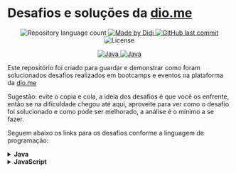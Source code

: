 # Desafios e soluções da [dio.me](https://www.dio.me/)

<p align="center">
	<img alt="Repository language count" src="https://img.shields.io/github/languages/count/didifive/desafios-dio">
	<a href="https://www.linkedin.com/in/luis-carlos-zancanela/">
		<img alt="Made by Didi" src="https://img.shields.io/badge/made%20by-Didi-green">
	</a>
	<a href="https://github.com/didifive/desafios-dio/commits/master">
		<img alt="GitHub last commit" src="https://img.shields.io/github/last-commit/didifive/desafios-dio?color=blue">
	</a>
	<img alt="License" src="https://img.shields.io/badge/license-MIT-brightgreen?color=blue">
</p>

<p align="center">
	<a href="https://dev.java/">
	  <img alt="Java" src="https://img.shields.io/static/v1?color=red&label=Dev&message=Java&style=for-the-badge&logo=Java">
	</a>
	<a href="https://www.javascript.com/">
	  <img alt="Java" src="https://img.shields.io/static/v1?color=yellow&label=Dev&message=JavaScript&style=for-the-badge&logo=Javascript">
	</a>
</p>

Este repositório foi criado para guardar e demonstrar como foram solucionados desafios realizados em bootcamps e eventos na plataforma da [dio.me](https://www.dio.me/)

Sugestão: evite o copia e cola, a ideia dos desafios é que você os enfrente, então se na dificuldade chegou até aqui, aproveite para ver como o desafio foi solucionado e como pode ser melhorado, a análise é o mínimo a se fazer.

Seguem abaixo os links para os desafios conforme a linguagem de programação:

<!-- Java -->
<details>
	<summary><strong>Java</strong></summary>
	<br />
	<div align="left">
		<!-- Iniciando a programação em Java -->
		<table border=1>
			<tr>
				<th colspan="4">
				<a href="https://github.com/didifive/desafios-dio/tree/master/desafios/Java/Iniciando%20a%20programa%C3%A7%C3%A3o%20em%20Java">
					Iniciando a programação em Java
				</a>
			</th>
			</tr>
			<tr>
				<th>Etapa</th>
				<th>Desafio</th>
				<th>Solução</th>
				<th>Status</th>
			</tr>
				<tr>
					<td align="center">1</td>
					<td>Exibindo Números Pares</td>
					<td>
						<a href="https://github.com/didifive/desafios-dio/blob/master/desafios/Java/Iniciando%20a%20programa%C3%A7%C3%A3o%20em%20Java/ExibindoNumerosPares.java">
							Código
						</a>
					</td>
					<td align="center">✅</td>
				</tr>
				<tr>
					<td align="center">2</td>
					<td>Entrada e Saída CPF</td>
					<td>
						<a href="https://github.com/didifive/desafios-dio/blob/master/desafios/Java/Iniciando%20a%20programa%C3%A7%C3%A3o%20em%20Java/EntradaESaidaCPF.java">
							Código
						</a>
					</td>
					<td align="center">✅</td>
				</tr>
				<tr>
					<td align="center">3</td>
					<td>DDD</td>
					<td>
						<a href="https://github.com/didifive/desafios-dio/blob/master/desafios/Java/Iniciando%20a%20programa%C3%A7%C3%A3o%20em%20Java/DDD.java">
							Código
						</a>
					</td>
					<td align="center">✅</td>
				</tr>
		</table>
		<!-- Solucionando desafios matemáticos em Java -->
		<table border=1>
			<tr>
				<th colspan="4">
					<a href="https://github.com/didifive/desafios-dio/tree/master/desafios/Java/Solucionando%20desafios%20matem%C3%A1ticos%20em%20Java">
						Solucionando desafios matemáticos em Java
					</a>
				</th>
			</tr>
			<tr>
				<th>Etapa</th>
				<th>Desafio</th>
				<th>Solução</th>
				<th>Status</th>
			</tr>
			<tr>
				<td align="center">1</td>
				<td>Cálculo de viagem</td>
				<td>
					<a href="https://github.com/didifive/desafios-dio/blob/master/desafios/Java/Solucionando%20desafios%20matem%C3%A1ticos%20em%20Java/CalculoDeViagem.java">
						Código
					</a>
				</td>
				<td align="center">✅</td>
			</tr>
			<tr>
				<td align="center">2</td>
				<td>Área do Círculo</td>
				<td>
					<a href="https://github.com/didifive/desafios-dio/blob/master/desafios/Java/Solucionando%20desafios%20matem%C3%A1ticos%20em%20Java/AreaDoCirculo.java">
						Código
					</a>
				</td>
				<td align="center">✅</td>
			</tr>
			<tr>
				<td align="center">3</td>
				<td>Folha de Pagamento</td>
				<td>
					<a href="https://github.com/didifive/desafios-dio/blob/master/desafios/Java/Solucionando%20desafios%20matem%C3%A1ticos%20em%20Java/FolhaDePagamento.java">
						Código
					</a>
				</td>
				<td align="center">✅</td>
			</tr>
			<tr>
				<td align="center">4</td>
				<td>Múltiplos</td>
				<td>
					<a href="https://github.com/didifive/desafios-dio/blob/master/desafios/Java/Solucionando%20desafios%20matem%C3%A1ticos%20em%20Java/Multiplos.java">
						Código
					</a>
				</td>
				<td align="center">✅</td>
			</tr>
			<tr>
				<td align="center">5</td>
				<td>Análise de Números</td>
				<td>
					<a href="https://github.com/didifive/desafios-dio/blob/master/desafios/Java/Solucionando%20desafios%20matem%C3%A1ticos%20em%20Java/AnaliseDeNumeros.java">
						Código
					</a>
				</td>
				<td align="center">✅</td>
			</tr>
		</table>
		<!-- Desafios matemáticos em Java -->
		<table border=1>
			<tr>
				<th colspan="4">
					<a href="https://github.com/didifive/desafios-dio/tree/master/desafios/Java/Desafios%20matem%C3%A1ticos%20em%20Java">
						Desafios matemáticos em Java
					</a>
				</th>
			</tr>
			<tr>
				<th>Etapa</th>
				<th>Desafio</th>
				<th>Solução</th>
				<th>Status</th>
			</tr>
			<tr>
				<td align="center">1</td>
				<td>Visita na Feira</td>
				<td>
					<a href="https://github.com/didifive/desafios-dio/blob/master/desafios/Java/Desafios%20matem%C3%A1ticos%20em%20Java/VisitaNaFeira.java">
						Código
					</a>
				</td>
				<td align="center">✅</td>
			</tr>
			<tr>
				<td align="center">2</td>
				<td>Seis Números Ímpares</td>
				<td>
					<a href="https://github.com/didifive/desafios-dio/blob/master/desafios/Java/Desafios%20matem%C3%A1ticos%20em%20Java/SeisNumerosImpares.java">
						Código
					</a>
				</td>
				<td align="center">✅</td>
			</tr>
			<tr>
				<td align="center">3</td>
				<td>Análise de Números</td>
				<td>
					<a href="https://github.com/didifive/desafios-dio/blob/master/desafios/Java/Solucionando%20desafios%20matem%C3%A1ticos%20em%20Java/AnaliseDeNumeros.java">
						Código
					</a>
				</td>
				<td align="center">✅</td>
			</tr>
		</table>
		<!-- Solucionando Desafios em Java -->
		<table border=1>
			<tr>
				<th colspan="4">
					<a href="https://github.com/didifive/desafios-dio/tree/master/desafios/Java/Solucionando%20Desafios%20em%20Java">
						Solucionando Desafios em Java
					</a>
				</th>
			</tr>
			<tr>
				<th>Etapa</th>
				<th>Desafio</th>
				<th>Solução</th>
				<th>Status</th>
			</tr>
			<tr>
				<td align="center">1</td>
				<td>Diferença</td>
				<td>
					<a href="https://github.com/didifive/desafios-dio/blob/master/desafios/Java/Solucionando%20Desafios%20em%20Java/Diferenca.java">
						Código
					</a>
				</td>
				<td align="center">✅</td>
			</tr>
			<tr>
				<td align="center">2</td>
				<td>Idades</td>
				<td>
					<a href="https://github.com/didifive/desafios-dio/blob/master/desafios/Java/Solucionando%20Desafios%20em%20Java/Idades.java">
						Código
					</a>
				</td>
				<td align="center">✅</td>
			</tr>
			<tr>
				<td align="center">3</td>
				<td>Contagem repetida de números</td>
				<td>
					<a href="https://github.com/didifive/desafios-dio/blob/master/desafios/Java/Solucionando%20Desafios%20em%20Java/ContagemRepetidaNumeros.java">
						Código
					</a>
				</td>
				<td align="center">✅</td>
			</tr>
		</table>
		<!-- Aceleração Global Dev TONNIE -->
		<table border=1>
			<tr>
				<th colspan="4">
					<a href="https://github.com/didifive/desafios-dio/tree/master/desafios/Java/Acelera%C3%A7%C3%A3o%20Global%20Dev%20Tonnie">
						Aceleração Global Dev TONNIE
					</a>
				</th>
			</tr>
			<tr>
				<th>Step</th>
				<th>Challenge</th>
				<th>Solution</th>
				<th>Status</th>
			</tr>
			<tr>
				<td align="center">1</td>
				<td>Enjoy the Offer</td>
				<td>
					<a href="https://github.com/didifive/desafios-dio/blob/master/desafios/Java/Acelera%C3%A7%C3%A3o%20Global%20Dev%20Tonnie/EnjoyTheOffer.java">
						Source Code
					</a>
				</td>
				<td align="center">✅</td>
			</tr>
			<tr>
				<td align="center">2</td>
				<td>Head or Tail</td>
				<td>
					<a href="https://github.com/didifive/desafios-dio/blob/master/desafios/Java/Acelera%C3%A7%C3%A3o%20Global%20Dev%20Tonnie/HeadOrTail.java">
						Source Code
					</a>
				</td>
				<td align="center">✅</td>
			</tr>
			<tr>
				<td align="center">3</td>
				<td>Exchanging Cards</td>
				<td>
					<a href="https://github.com/didifive/desafios-dio/blob/master/desafios/Java/Acelera%C3%A7%C3%A3o%20Global%20Dev%20Tonnie/ExchangingCards.java">
						Source Code
					</a>
				</td>
				<td align="center">✅</td>
			</tr>
		</table>
		<!-- Aceleração Global Dev #18 - GFT -->
		<table border=1>
			<tr>
				<th colspan="4">
					<a href="https://github.com/didifive/desafios-dio/tree/master/desafios/Java/Acelera%C3%A7%C3%A3o%20Global%20Dev%20%2318%20-%20GFT">
						Aceleração Global Dev #18 - GFT
					</a>
				</th>
			</tr>
			<tr>
				<th>Etapa</th>
				<th>Desafio</th>
				<th>Solução</th>
				<th>Status</th>
			</tr>
			<tr>
				<td align="center">1</td>
				<td>Copa</td>
				<td>
					<a href="https://github.com/didifive/desafios-dio/blob/master/desafios/Java/Acelera%C3%A7%C3%A3o%20Global%20Dev%20%2318%20-%20GFT/Tournament.java">
						Código
					</a>
				</td>
				<td align="center">✅</td>
			</tr>
			<tr>
				<td align="center">2</td>
				<td>Montanha-Russa</td>
				<td>
					<a href="https://github.com/didifive/desafios-dio/blob/master/desafios/Java/Acelera%C3%A7%C3%A3o%20Global%20Dev%20%2318%20-%20GFT/RollerCoaster.java">
						Código
					</a>
				</td>
				<td align="center">✅</td>
			</tr>
			<tr>
				<td align="center">3</td>
				<td>Cachorros-Quentes</td>
				<td>
					<a href="https://github.com/didifive/desafios-dio/blob/master/desafios/Java/Acelera%C3%A7%C3%A3o%20Global%20Dev%20%2318%20-%20GFT/HotDogs.java">
						Código
					</a>
				</td>
				<td align="center">✅</td>
			</tr>
		</table>
		<!-- Desafios Java Developer -->
		<table border=1>
			<tr>
				<th colspan="4">
					<a href="https://github.com/didifive/desafios-dio/tree/master/desafios/Java/Desafios%20Java%20Developer">
						Desafios Java Developer
					</a>
				</th>
			</tr>
			<tr>
				<th>Etapa</th>
				<th>Desafio</th>
				<th>Solução</th>
				<th>Status</th>
			</tr>
			<tr>
				<td align="center">1</td>
				<td>Xadrez</td>
				<td>
					<a href="https://github.com/didifive/desafios-dio/blob/master/desafios/Java/Desafios%20Java%20Developer/Chess.java">
						Código
					</a>
				</td>
				<td align="center">✅</td>
			</tr>
			<tr>
				<td align="center">2</td>
				<td>Trigo no Tabuleiro</td>
				<td>
					<a href="https://github.com/didifive/desafios-dio/blob/master/desafios/Java/Desafios%20Java%20Developer/WheatOnTheBoard%20.java">
						Código
					</a>
				</td>
				<td align="center">✅</td>
			</tr>
			<tr>
				<td align="center">3</td>
				<td>MacPRONALTS</td>
				<td>
					<a href="https://github.com/didifive/desafios-dio/blob/master/desafios/Java/Desafios%20Java%20Developer/MacPRONALTS.java">
						Código
					</a>
				</td>
				<td align="center">✅</td>
			</tr>
			<tr>
				<td align="center">4</td>
				<td>Fuso Horário</td>
				<td>
					<a href="https://github.com/didifive/desafios-dio/blob/master/desafios/Java/Desafios%20Java%20Developer/TimeZone.java">
						Código
					</a>
				</td>
				<td align="center">✅</td>
			</tr>
			<tr>
				<td align="center">5</td>
				<td>Par ou Ímpar</td>
				<td>
					<a href="https://github.com/didifive/desafios-dio/blob/master/desafios/Java/Desafios%20Java%20Developer/EvenOrOdd.java">
						Código
					</a>
				</td>
				<td align="center">✅</td>
			</tr>
			<tr>
				<td align="center">6</td>
				<td>Dama</td>
				<td>
					<a href="https://github.com/didifive/desafios-dio/blob/master/desafios/Java/Desafios%20Java%20Developer/Checkers.java">
						Código
					</a>
				</td>
				<td align="center">✅</td>
			</tr>
		</table>
		<!-- Desafio Java Iniciante - Cognizant Developer -->
		<table border=1>
			<tr>
				<th colspan="4">
					<a href="https://github.com/didifive/desafios-dio/tree/master/desafios/Java/Desafio%20Java%20Iniciante%20-%20Cognizant%20Developer">
						Desafio Java Iniciante - Cognizant Developer
					</a>
				</th>
			</tr>
			<tr>
				<th>Etapa</th>
				<th>Desafio</th>
				<th>Solução</th>
				<th>Status</th>
			</tr>
			<tr>
				<td align="center">1</td>
				<td>Tempo do Dobby</td>
				<td>
					<a href="https://github.com/didifive/desafios-dio/blob/master/desafios/Java/Desafio%20Java%20Iniciante%20-%20Cognizant%20Developer/DobbyTime.java">
						Código
					</a>
				</td>
				<td align="center">✅</td>
			</tr>
			<tr>
				<td align="center">2</td>
				<td>DDD</td>
				<td>
					<a href="https://github.com/didifive/desafios-dio/blob/master/desafios/Java/Iniciando%20a%20programa%C3%A7%C3%A3o%20em%20Java/DDD.java">
						Código
					</a>
				</td>
				<td align="center">✅</td>
			</tr>
			<tr>
				<td align="center">3</td>
				<td>Visita na Feira</td>
				<td>
					<a href="https://github.com/didifive/desafios-dio/blob/master/desafios/Java/Desafios%20matem%C3%A1ticos%20em%20Java/VisitaNaFeira.java">
						Código
					</a>
				</td>
				<td align="center">✅</td>
			</tr>
		</table>
		<!-- Desafio Java - Cognizant Developer -->
		<table border=1>
			<tr>
				<th colspan="4">
					<a href="https://github.com/didifive/desafios-dio/tree/master/desafios/Java/Desafio%20Java%20-%20Cognizant%20Developer">
						Desafio Java - Cognizant Developer
					</a>
				</th>
			</tr>
			<tr>
				<th>Etapa</th>
				<th>Desafio</th>
				<th>Solução</th>
				<th>Status</th>
			</tr>
			<tr>
				<td align="center">1</td>
				<td>Andando no Tempo</td>
				<td>
					<a href="https://github.com/didifive/desafios-dio/blob/master/desafios/Java/Desafio%20Java%20-%20Cognizant%20Developer/TimeJump.java">
						Código
					</a>
				</td>
				<td align="center">✅</td>
			</tr>
			<tr>
				<td align="center">2</td>
				<td>Saída 1</td>
				<td>
					<a href="https://github.com/didifive/desafios-dio/blob/master/desafios/Java/Desafio%20Java%20-%20Cognizant%20Developer/OutputOne.java">
						Código
					</a>
				</td>
				<td align="center">✅</td>
			</tr>
			<tr>
				<td align="center">3</td>
				<td>Análise de Números</td>
				<td>
					<a href="https://github.com/didifive/desafios-dio/blob/master/desafios/Java/Solucionando%20desafios%20matem%C3%A1ticos%20em%20Java/AnaliseDeNumeros.java">
						Código
					</a>
				</td>
				<td align="center">✅</td>
			</tr>
		</table>
		<!-- Desafio Java - Bootcamp Amdocs -->
		<table border=1>
			<tr>
				<th colspan="4">
					<a href="https://github.com/didifive/desafios-dio/tree/master/desafios/Java/Desafio%20Java%20-%20Bootcamp%20Amdocs">
						Desafio Java - Bootcamp Amdocs
					</a>
				</th>
			</tr>
			<tr>
				<th>Etapa</th>
				<th>Desafio</th>
				<th>Solução</th>
				<th>Status</th>
			</tr>
			<tr>
				<td align="center">1</td>
				<td>A Mudança</td>
				<td>
					<a href="https://github.com/didifive/desafios-dio/blob/master/desafios/Java/Desafio%20Java%20-%20Bootcamp%20Amdocs/TurnsTime.java">
						Código
					</a>
				</td>
				<td align="center">✅</td>
			</tr>
			<tr>
				<td align="center">2</td>
				<td>A Mudança Continua!!</td>
				<td>
					<a href="https://github.com/didifive/desafios-dio/blob/master/desafios/Java/Desafio%20Java%20-%20Bootcamp%20Amdocs/TurnsTimeUpdate.java">
						Código
					</a>
				</td>
				<td align="center">✅</td>
			</tr>
			<tr>
				<td align="center">3</td>
				<td>Colchão</td>
				<td>
					<a href="https://github.com/didifive/desafios-dio/blob/master/desafios/Java/Desafio%20Java%20-%20Bootcamp%20Amdocs/Mattress.java">
						Código
					</a>
				</td>
				<td align="center">✅</td>
			</tr>
		</table>
				<!-- Desafio Java - Bootcamp Amdocs 2 -->
		<table border=1>
			<tr>
				<th colspan="4">
					<a href="https://github.com/didifive/desafios-dio/tree/master/desafios/Java/Desafio%20Java%20-%20Bootcamp%20Amdocs%202">
						Desafio Java - Bootcamp Amdocs 2
					</a>
				</th>
			</tr>
			<tr>
				<th>Etapa</th>
				<th>Desafio</th>
				<th>Solução</th>
				<th>Status</th>
			</tr>
			<tr>
				<td align="center">1</td>
				<td></td>
				<td>
					<a href="https://github.com/didifive/desafios-dio/">
						Código
					</a>
				</td>
				<td align="center">✅</td>
			</tr>
			<tr>
				<td align="center">2</td>
				<td></td>
				<td>
					<a href="https://github.com/didifive/desafios-dio/">
						Código
					</a>
				</td>
				<td align="center">✅</td>
			</tr>
			<tr>
				<td align="center">3</td>
				<td></td>
				<td>
					<a href="https://github.com/didifive/desafios-dio/">
						Código
					</a>
				</td>
				<td align="center">✅</td>
			</tr>
		</table>
	</div>
</details>


<!-- JavaScript -->
<details>
	<summary><strong>JavaScript</strong></summary>
	<br />
	<div align="left">
		<!-- Iniciando Desafios em JavaScript -->
		<table border=1>
			<tr>
				<th colspan="4">
				<a href="https://github.com/didifive/desafios-dio/tree/master/desafios/JavaScript/Iniciando%20Desafios%20em%20JavaScript">
					Iniciando Desafios em JavaScript
				</a>
			</th>
			</tr>
			<tr>
				<th>Etapa</th>
				<th>Desafio</th>
				<th>Solução</th>
				<th>Status</th>
			</tr>
				<tr>
					<td align="center">1</td>
					<td>Cálculo de viagem</td>
					<td>
						<a href="https://github.com/didifive/desafios-dio/blob/master/desafios/JavaScript/Iniciando%20Desafios%20em%20JavaScript/CalculoViagem.js">
							Código
						</a>
					</td>
					<td align="center">✅</td>
				</tr>
				<tr>
					<td align="center">2</td>
					<td>Visita na Feira</td>
					<td>
						<a href="https://github.com/didifive/desafios-dio/blob/master/desafios/JavaScript/Iniciando%20Desafios%20em%20JavaScript/VisitaNaFeira.js">
							Código
						</a>
					</td>
					<td align="center">✅</td>
				</tr>
				<tr>
					<td align="center">3</td>
					<td>Multiplicação Simples</td>
					<td>
						<a href="https://github.com/didifive/desafios-dio/blob/master/desafios/JavaScript/Iniciando%20Desafios%20em%20JavaScript/MultiplicacaoSimples.js">
							Código
						</a>
					</td>
					<td align="center">✅</td>
				</tr>
		</table>
		<!-- Desafios Aritméticos em JavaScript -->
		<table border=1>
			<tr>
				<th colspan="4">
				<a href="https://github.com/didifive/desafios-dio/tree/master/desafios/JavaScript/Desafios%20Aritm%C3%A9ticos%20em%20JavaScript">
					Desafios Aritméticos em JavaScript
				</a>
			</th>
			</tr>
			<tr>
				<th>Etapa</th>
				<th>Desafio</th>
				<th>Solução</th>
				<th>Status</th>
			</tr>
				<tr>
					<td align="center">1</td>
					<td>Fibonacci Fácil</td>
					<td>
						<a href="https://github.com/didifive/desafios-dio/blob/master/desafios/JavaScript/Desafios%20Aritm%C3%A9ticos%20em%20JavaScript/FibonacciFacil.js">
							Código
						</a>
					</td>
					<td align="center">✅</td>
				</tr>
				<tr>
					<td align="center">2</td>
					<td>Preenchimento de Vetor I</td>
					<td>
						<a href="https://github.com/didifive/desafios-dio/blob/master/desafios/JavaScript/Desafios%20Aritm%C3%A9ticos%20em%20JavaScript/PreenchimentoDeVetorI.js">
							Código
						</a>
					</td>
					<td align="center">✅</td>
				</tr>
				<tr>
					<td align="center">3</td>
					<td>Substituição em Vetor I</td>
					<td>
						<a href="https://github.com/didifive/desafios-dio/blob/master/desafios/JavaScript/Desafios%20Aritm%C3%A9ticos%20em%20JavaScript/SubstituicaoEmVetorI.js">
							Código
						</a>
					</td>
					<td align="center">✅</td>
				</tr>
		</table>
		<!-- Desafios Matemáticos em JavaScript -->
		<table border=1>
			<tr>
				<th colspan="4">
				<a href="https://github.com/didifive/desafios-dio/tree/master/desafios/JavaScript/Desafios%20Matem%C3%A1ticos%20em%20JavaScript">
					Desafios Matemáticos em JavaScript 
				</a>
			</th>
			</tr>
			<tr>
				<th>Etapa</th>
				<th>Desafio</th>
				<th>Solução</th>
				<th>Status</th>
			</tr>
				<tr>
					<td align="center">1</td>
					<td>Contagem de Cédulas</td>
					<td>
						<a href="https://github.com/didifive/desafios-dio/blob/master/desafios/JavaScript/Desafios%20Matem%C3%A1ticos%20em%20JavaScript/ContagemDeCedulas.js">
							Código
						</a>
					</td>
					<td align="center">✅</td>
				</tr>
				<tr>
					<td align="center">2</td>
					<td>Quanta Mandioca?</td>
					<td>
						<a href="https://github.com/didifive/desafios-dio/blob/master/desafios/JavaScript/Desafios%20Matem%C3%A1ticos%20em%20JavaScript/QuantaMandioca.js">
							Código
						</a>
					</td>
					<td align="center">✅</td>
				</tr>
				<tr>
					<td align="center">3</td>
					<td>Programa para Validação de Notas</td>
					<td>
						<a href="https://github.com/didifive/desafios-dio/blob/master/desafios/JavaScript/Desafios%20Matem%C3%A1ticos%20em%20JavaScript/ValidacaoDeNotas.js">
							Código
						</a>
					</td>
					<td align="center">✅</td>
				</tr>
		</table>
		<!-- Desafios Iniciais JavaScript -->
		<table border=1>
			<tr>
				<th colspan="4">
				<a href="https://github.com/didifive/desafios-dio/tree/master/desafios/JavaScript/Desafios%20Iniciais%20JavaScript">
					Desafios Iniciais JavaScript 
				</a>
			</th>
			</tr>
			<tr>
				<th>Etapa</th>
				<th>Desafio</th>
				<th>Solução</th>
				<th>Status</th>
			</tr>
				<tr>
					<td align="center">1</td>
					<td>Tabuada</td>
					<td>
						<a href="https://github.com/didifive/desafios-dio/blob/master/desafios/JavaScript/Desafios%20Iniciais%20JavaScript/Tabuada.js">
							Código
						</a>
					</td>
					<td align="center">✅</td>
				</tr>
				<tr>
					<td align="center">2</td>
					<td>Intervalo</td>
					<td>
						<a href="https://github.com/didifive/desafios-dio/blob/master/desafios/JavaScript/Desafios%20Iniciais%20JavaScript/Intervalo.js">
							Código
						</a>
					</td>
					<td align="center">✅</td>
				</tr>
				<tr>
					<td align="center">3</td>
					<td>Tipo de Combustível</td>
					<td>
						<a href="https://github.com/didifive/desafios-dio/blob/master/desafios/JavaScript/Desafios%20Iniciais%20JavaScript/TipoDeCombustivel.js">
							Código
						</a>
					</td>
					<td align="center">✅</td>
				</tr>
		</table>
		<!-- Desafios Intermediários JavaScript -->
		<table border=1>
			<tr>
				<th colspan="4">
				<a href="https://github.com/didifive/desafios-dio/tree/master/desafios/JavaScript/Desafios%20Intermedi%C3%A1rios%20JavaScript">
					Desafios Intermediários JavaScript 
				</a>
			</th>
			</tr>
			<tr>
				<th>Etapa</th>
				<th>Desafio</th>
				<th>Solução</th>
				<th>Status</th>
			</tr>
				<tr>
					<td align="center">1</td>
					<td>Coxinha de Bueno</td>
					<td>
						<a href="https://github.com/didifive/desafios-dio/blob/master/desafios/JavaScript/Desafios%20Intermedi%C3%A1rios%20JavaScript/CoxinhaDeBueno.js">
							Código
						</a>
					</td>
					<td align="center">✅</td>
				</tr>
				<tr>
					<td align="center">2</td>
					<td>Taxa de Imposto de Renda</td>
					<td>
						<a href="https://github.com/didifive/desafios-dio/blob/master/desafios/JavaScript/Desafios%20Intermedi%C3%A1rios%20JavaScript/ImpostoDeRenda.js">
							Código
						</a>
					</td>
					<td align="center">✅</td>
				</tr>
				<tr>
					<td align="center">3</td>
					<td>Saída 6</td>
					<td>
						<a href="https://github.com/didifive/desafios-dio/blob/master/desafios/JavaScript/Desafios%20Intermedi%C3%A1rios%20JavaScript/Saida6.js">
							Código
						</a>
					</td>
					<td align="center">✅</td>
				</tr>
		</table>
		<!-- Desafios Médios JavaScript -->
		<table border=1>
			<tr>
				<th colspan="4">
				<a href="https://github.com/didifive/desafios-dio/tree/master/desafios/JavaScript/Desafios%20M%C3%A9dios%20JavaScript">
					Desafios Médios JavaScript 
				</a>
			</th>
			</tr>
			<tr>
				<th>Etapa</th>
				<th>Desafio</th>
				<th>Solução</th>
				<th>Status</th>
			</tr>
				<tr>
					<td align="center">1</td>
					<td>Fases da Lua</td>
					<td>
						<a href="https://github.com/didifive/desafios-dio/blob/master/desafios/JavaScript/Desafios%20M%C3%A9dios%20JavaScript/FasesDaLua.js">
							Código
						</a>
					</td>
					<td align="center">✅</td>
				</tr>
				<tr>
					<td align="center">2</td>
					<td>Polígonos Regulares Simples</td>
					<td>
						<a href="https://github.com/didifive/desafios-dio/blob/master/desafios/JavaScript/Desafios%20M%C3%A9dios%20JavaScript/PoligonosRegularesSimples.js">
							Código
						</a>
					</td>
					<td align="center">✅</td>
				</tr>
				<tr>
					<td align="center">3</td>
					<td>Teorema da Divisão Euclidiana</td>
					<td>
						<a href="https://github.com/didifive/desafios-dio/blob/master/desafios/JavaScript/Desafios%20M%C3%A9dios%20JavaScript/TeoremaDaDivisaoEuclidiana.js">
							Código
						</a>
					</td>
					<td align="center">✅</td>
				</tr>
		</table>
	</div>
</details>